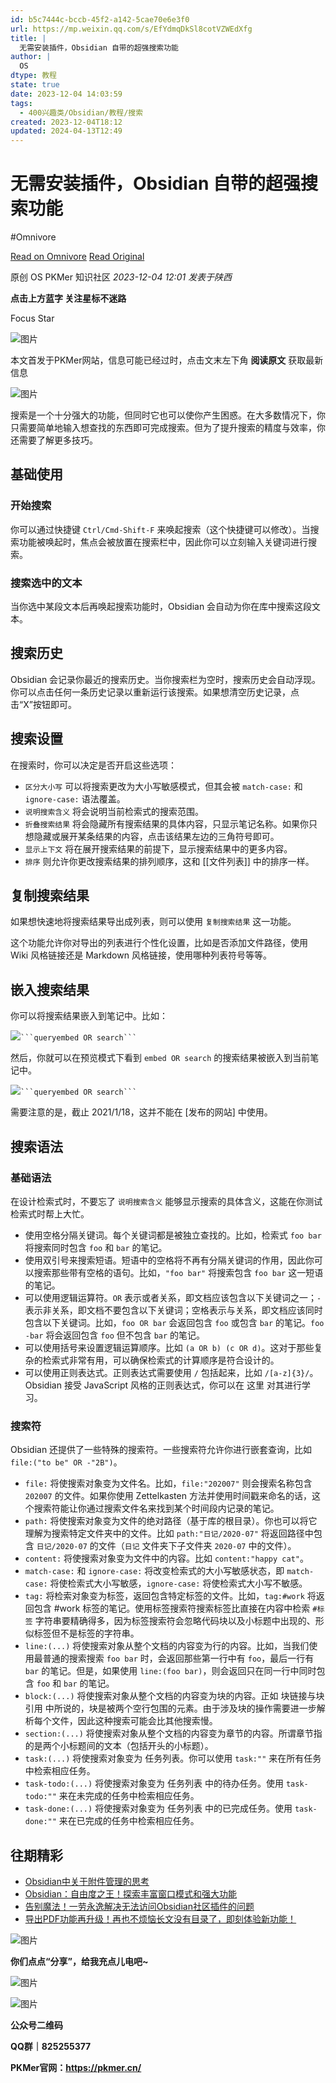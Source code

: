 ```yaml
---
id: b5c7444c-bccb-45f2-a142-5cae70e6e3f0
url: https://mp.weixin.qq.com/s/EfYdmqDkSl8cotVZWEdXfg
title: |
  无需安装插件，Obsidian 自带的超强搜索功能
author: |
  OS
dtype: 教程
state: true
date: 2023-12-04 14:03:59
tags:
  - 400兴趣类/Obsidian/教程/搜索
created: 2023-12-04T18:12
updated: 2024-04-13T12:49
---
```



# 无需安装插件，Obsidian 自带的超强搜索功能
#Omnivore

[Read on Omnivore](https://omnivore.app/me/https-mp-weixin-qq-com-s-ef-ydmq-dk-sl-8-cot-vzw-ed-xfg-18c336d089a)
[Read Original](https://mp.weixin.qq.com/s/EfYdmqDkSl8cotVZWEdXfg)

原创  OS  PKMer 知识社区 _2023-12-04 12:01_ _发表于陕西_ 

**点击上方蓝字 关注星标不迷路**

Focus Star

![图片](https://proxy-prod.omnivore-image-cache.app/0x0,s2Rh43I6yVIexkTl2gWNNXDbytreXZCLKCREZmGtpbp4/https://mmbiz.qpic.cn/sz_mmbiz_png/epTcXdtRjfMWsbZ9LA2WqWHzMDJ5V4JzQofTmqxhbiabNmdCQZbjzplGjhT5GUIf5Ea09Rb9YaaaQypzX7gG6PA/640?wx_fmt=png)

本文首发于PKMer网站，信息可能已经过时，点击文末左下角 **阅读原文** 获取最新信息

![图片](https://proxy-prod.omnivore-image-cache.app/0x0,soNtwZDGiJ77o56PWVPfJf0uKTcoFSr3xfunzinJ7w7k/https://mmbiz.qpic.cn/sz_mmbiz_png/epTcXdtRjfPnXZnFrD8v9q5Td2H7ib8WTOjYZvZfDniaRP5qGKHYbXrLib5yqHFB4yzarxRibJYqBywUAvD2Nz9pag/640?wx_fmt=png&from=appmsg)

搜索是一个十分强大的功能，但同时它也可以使你产生困惑。在大多数情况下，你只需要简单地输入想查找的东西即可完成搜索。但为了提升搜索的精度与效率，你还需要了解更多技巧。

## 基础使用

### 开始搜索

你可以通过快捷键 `Ctrl/Cmd-Shift-F` 来唤起搜索（这个快捷键可以修改）。当搜索功能被唤起时，焦点会被放置在搜索栏中，因此你可以立刻输入关键词进行搜索。

### 搜索选中的文本

当你选中某段文本后再唤起搜索功能时，Obsidian 会自动为你在库中搜索这段文本。

## 搜索历史

Obsidian 会记录你最近的搜索历史。当你搜索栏为空时，搜索历史会自动浮现。你可以点击任何一条历史记录以重新运行该搜索。如果想清空历史记录，点击“X”按钮即可。

## 搜索设置

在搜索时，你可以决定是否开启这些选项：

* `区分大小写` 可以将搜索更改为大小写敏感模式，但其会被 `match-case:` 和 `ignore-case:` 语法覆盖。
* `说明搜索含义` 将会说明当前检索式的搜索范围。
* `折叠搜索结果` 将会隐藏所有搜索结果的具体内容，只显示笔记名称。如果你只想隐藏或展开某条结果的内容，点击该结果左边的三角符号即可。
* `显示上下文` 将在展开搜索结果的前提下，显示搜索结果中的更多内容。
* `排序` 则允许你更改搜索结果的排列顺序，这和 \[\[文件列表\]\] 中的排序一样。

## 复制搜索结果

如果想快速地将搜索结果导出成列表，则可以使用 `复制搜索结果` 这一功能。

这个功能允许你对导出的列表进行个性化设置，比如是否添加文件路径，使用 Wiki 风格链接还是 Markdown 风格链接，使用哪种列表符号等等。

## 嵌入搜索结果

你可以将搜索结果嵌入到笔记中。比如：

![](https://proxy-prod.omnivore-image-cache.app/0x0,sbjU3IJ3WBsKNGAJjEygbA9q30UysQf0MpP52cJx-bag/https://mmbiz.qpic.cn/mmbiz_svg/ic3ibEjvYaKJxBj47ccnYYvfHjE7sPc2ATURhto8cWA7iaVbVSCA0O6v7h6IgXCcoA5cibbX1D0lBkqmUiasKeWs97HcRaficwAiciax/640?wx_fmt=svg&from=appmsg)```` ```queryembed OR search``` ````

然后，你就可以在预览模式下看到 `embed OR search` 的搜索结果被嵌入到当前笔记中。

![](https://proxy-prod.omnivore-image-cache.app/0x0,sbjU3IJ3WBsKNGAJjEygbA9q30UysQf0MpP52cJx-bag/https://mmbiz.qpic.cn/mmbiz_svg/ic3ibEjvYaKJxBj47ccnYYvfHjE7sPc2ATURhto8cWA7iaVbVSCA0O6v7h6IgXCcoA5cibbX1D0lBkqmUiasKeWs97HcRaficwAiciax/640?wx_fmt=svg&from=appmsg)```` ```queryembed OR search``` ````

需要注意的是，截止 2021/1/18，这并不能在 \[发布的网站\] 中使用。

## 搜索语法

### 基础语法

在设计检索式时，不要忘了 `说明搜索含义` 能够显示搜索的具体含义，这能在你测试检索式时帮上大忙。

* 使用空格分隔关键词。每个关键词都是被独立查找的。比如，检索式 `foo bar` 将搜索同时包含 `foo` 和 `bar` 的笔记。
* 使用双引号来搜索短语。短语中的空格将不再有分隔关键词的作用，因此你可以搜索那些带有空格的语句。比如，`"foo bar"` 将搜索包含 `foo bar` 这一短语的笔记。
* 可以使用逻辑运算符。`OR` 表示或者关系，即文档应该包含以下关键词之一；`-` 表示非关系，即文档不要包含以下关键词；空格表示与关系，即文档应该同时包含以下关键词。比如，`foo OR bar` 会返回包含 `foo` 或包含 `bar` 的笔记。`foo -bar` 将会返回包含 `foo` 但不包含 `bar` 的笔记。
* 可以使用括号来设置逻辑运算顺序。比如 `(a OR b) (c OR d)`。这对于那些复杂的检索式非常有用，可以确保检索式的计算顺序是符合设计的。
* 可以使用正则表达式。正则表达式需要使用 `/` 包括起来，比如 `/[a-z]{3}/`。Obsidian 接受 JavaScript 风格的正则表达式，你可以在 这里 对其进行学习。

### 搜索符

Obsidian 还提供了一些特殊的搜索符。一些搜索符允许你进行嵌套查询，比如 `file:("to be" OR -"2B")`。

* `file:` 将使搜索对象变为文件名。比如，`file:"202007"` 则会搜索名称包含 `202007` 的文件。如果你使用 Zettelkasten 方法并使用时间戳来命名的话，这个搜索符能让你通过搜索文件名来找到某个时间段内记录的笔记。
* `path:` 将使搜索对象变为文件的绝对路径（基于库的根目录）。你也可以将它理解为搜索特定文件夹中的文件。比如 `path:"日记/2020-07"` 将返回路径中包含 `日记/2020-07` 的文件（`日记` 文件夹下子文件夹 `2020-07` 中的文件）。
* `content:` 将使搜索对象变为文件中的内容。比如 `content:"happy cat"`。
* `match-case:` 和 `ignore-case:` 将改变检索式的大小写敏感状态，即 `match-case:` 将使检索式大小写敏感，`ignore-case:` 将使检索式大小写不敏感。
* `tag:` 将检索对象变为标签，返回包含特定标签的文件。比如，`tag:#work` 将返回包含 #work 标签的笔记。使用标签搜索符搜索标签比直接在内容中检索 `#标签` 字符串要精确得多，因为标签搜索符会忽略代码块以及小标题中出现的、形似标签但不是标签的字符串。
* `line:(...)` 将使搜索对象从整个文档的内容变为行的内容。比如，当我们使用最普通的搜索搜索 `foo bar` 时，会返回那些第一行中有 `foo`，最后一行有 `bar` 的笔记。但是，如果使用 `line:(foo bar)`，则会返回只在同一行中同时包含 `foo` 和 `bar` 的笔记。
* `block:(...)` 将使搜索对象从整个文档的内容变为块的内容。正如 块链接与块引用 中所说的，块是被两个空行包围的元素。由于涉及块的操作需要进一步解析每个文件，因此这种搜索可能会比其他搜索慢。
* `section:(...)` 将使搜索对象从整个文档的内容变为章节的内容。所谓章节指的是两个小标题间的文本（包括开头的小标题）。
* `task:(...)` 将使搜索对象变为 任务列表。你可以使用 `task:""` 来在所有任务中检索相应任务。
* `task-todo:(...)` 将使搜索对象变为 任务列表 中的待办任务。使用 `task-todo:""` 来在未完成的任务中检索相应任务。
* `task-done:(...)` 将使搜索对象变为 任务列表 中的已完成任务。使用 `task-done:""` 来在已完成的任务中检索相应任务。

## 往期精彩

* [Obsidian中关于附件管理的思考](http://mp.weixin.qq.com/s?%5F%5Fbiz=MzkzNTUyMTgwMA==&mid=2247484624&idx=1&sn=092774ab2e690f3598957944bd7bb108&chksm=c2adffb7f5da76a123a677e946aa6682a837df165756bbb33f0dbfc26a0fc83d27e7f4970b14&scene=21#wechat%5Fredirect)
* [Obsidian：自由度之王！探索丰富窗口模式和强大功能](http://mp.weixin.qq.com/s?%5F%5Fbiz=MzkzNTUyMTgwMA==&mid=2247484404&idx=1&sn=ef7fe81278f5c14a354c2beab970dd03&chksm=c2adf893f5da71854ce2cadf8f09fdf1e42962b9c7c0379fcafcba0966f5d78ee913d6cbc198&scene=21#wechat%5Fredirect)
* [告别魔法！一劳永逸解决无法访问Obsidian社区插件的问题](http://mp.weixin.qq.com/s?%5F%5Fbiz=MzkzNTUyMTgwMA==&mid=2247483697&idx=1&sn=b70bd6a0f3cba0f2ec6dbd093a803f17&chksm=c2adfa56f5da7340e9be7ff4403eaca2b9317ef25bb35ea2b939316ce19b4b62a470aed9852a&scene=21#wechat%5Fredirect)
* [导出PDF功能再升级！再也不烦恼长文没有目录了，即刻体验新功能！](http://mp.weixin.qq.com/s?%5F%5Fbiz=MzkzNTUyMTgwMA==&mid=2247484339&idx=1&sn=ccccec82e8ac5678b7638080198c83dd&chksm=c2adf8d4f5da71c2e811e339eaacc41ab7b13c0c2f4943126947b96e18acf660504b1dcbcd5e&scene=21#wechat%5Fredirect)

![图片](https://proxy-prod.omnivore-image-cache.app/0x0,sAEHIqppGl9N5_7OpDzVbyWGw0fFBIPgaRGAKLITuK_Q/https://mmbiz.qpic.cn/sz_mmbiz_gif/epTcXdtRjfMWsbZ9LA2WqWHzMDJ5V4JzTGAnJaiafncsqKZcFKYGDTeR24ma4JRPcNBHzWktk0JYS5qhobebibhQ/640?wx_fmt=gif)

**你们点点“分享”，给我充点儿电吧\~**

![图片](https://proxy-prod.omnivore-image-cache.app/0x0,sz31etAzuv6ToJvr3njpTJ48QO8cmNmqTZU44vxzZzPQ/https://mmbiz.qpic.cn/mmbiz_svg/ic3ibEjvYaKJxBj47ccnYYvbPicCxxs2nZzwHdGqWTEQOjHJdYdib8a3FzGSDIpYOKoc8UA9bxxxl0PHmuD4iav2iaAeQYGiaZqg0eW/640?wx_fmt=svg)

![图片](https://proxy-prod.omnivore-image-cache.app/0x0,sgVYnzKbyiwBccyzggFoxOOrCYROSItu5m3FHxSYOxzA/https://mmbiz.qpic.cn/sz_mmbiz_jpg/epTcXdtRjfMWsbZ9LA2WqWHzMDJ5V4Jz3LMH9gVX0lO6ic3T9hmXTbmQ0sLic9JoxXMlMibow3OibZlbOAl65ibpAVw/640?wx_fmt=jpeg)

**公众号二维码**

**QQ群｜825255377**

**PKMer官网：https://pkmer.cn/**



